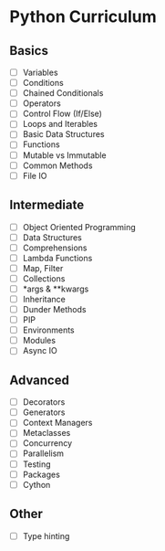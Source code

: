 # Python Curriculum

## Basics

- [ ] Variables
- [ ] Conditions
- [ ] Chained Conditionals
- [ ] Operators
- [ ] Control Flow (If/Else)
- [ ] Loops and Iterables
- [ ] Basic Data Structures
- [ ] Functions
- [ ] Mutable vs Immutable
- [ ] Common Methods
- [ ] File IO

## Intermediate

- [ ] Object Oriented Programming
- [ ] Data Structures
- [ ] Comprehensions
- [ ] Lambda Functions
- [ ] Map, Filter
- [ ] Collections
- [ ] \*args & **kwargs
- [ ] Inheritance
- [ ] Dunder Methods
- [ ] PIP
- [ ] Environments
- [ ] Modules
- [ ] Async IO

## Advanced

- [ ] Decorators
- [ ] Generators
- [ ] Context Managers
- [ ] Metaclasses
- [ ] Concurrency
- [ ] Parallelism
- [ ] Testing
- [ ] Packages
- [ ] Cython

## Other

- [ ] Type hinting
